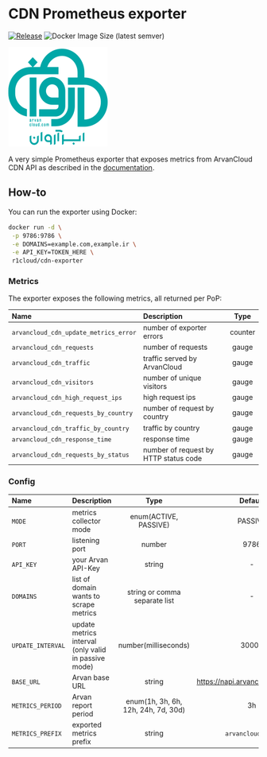 # CDN Prometheus exporter

[![Release](https://github.com/arvancloud/ar-prometheus-exporter/actions/workflows/release.yml/badge.svg)](https://github.com/arvancloud/ar-prometheus-exporter/actions/workflows/release.yml) ![Docker Image Size (latest semver)](https://img.shields.io/docker/image-size/r1cloud/cdn-exporter?sort=semver)

![logo](.github/logo.svg)

A very simple Prometheus exporter that exposes metrics from ArvanCloud CDN API as described in the [documentation](https://www.arvancloud.ir/api/cdn/4.0).

## How-to

You can run the exporter using Docker:

```bash
docker run -d \
 -p 9786:9786 \
 -e DOMAINS=example.com,example.ir \
 -e API_KEY=TOKEN_HERE \
 r1cloud/cdn-exporter
```

### Metrics

The exporter exposes the following metrics, all returned per PoP:

| Name                                  | Description                           |  Type   |
| :------------------------------------ | :------------------------------------ | :-----: |
| `arvancloud_cdn_update_metrics_error` | number of exporter errors             | counter |
| `arvancloud_cdn_requests`             | number of requests                    |  gauge  |
| `arvancloud_cdn_traffic`              | traffic served by ArvanCloud          |  gauge  |
| `arvancloud_cdn_visitors`             | number of unique visitors             |  gauge  |
| `arvancloud_cdn_high_request_ips`     | high request ips                      |  gauge  |
| `arvancloud_cdn_requests_by_country`  | number of request by country          |  gauge  |
| `arvancloud_cdn_traffic_by_country`   | traffic by country                    |  gauge  |
| `arvancloud_cdn_response_time`        | response time                         |  gauge  |
| `arvancloud_cdn_requests_by_status`   | number of request by HTTP status code |  gauge  |

### Config

| Name              | Description                                          |                Type                 |              Default               |
| :---------------- | :--------------------------------------------------- | :---------------------------------: | :--------------------------------: |
| `MODE`            | metrics collector mode                               |        enum(ACTIVE, PASSIVE)        |              PASSIVE               |
| `PORT`            | listening port                                       |               number                |                9786                |
| `API_KEY`         | your Arvan API-Key                                   |               string                |                 -                  |
| `DOMAINS`         | list of domain wants to scrape metrics               |    string or comma separate list    |                 -                  |
| `UPDATE_INTERVAL` | update metrics interval (only valid in passive mode) |        number(milliseconds)         |               30000                |
| `BASE_URL`        | Arvan base URL                                       |               string                | <https://napi.arvancloud.ir/cdn/4.0> |
| `METRICS_PERIOD`  | Arvan report period                                  | enum(1h, 3h, 6h, 12h, 24h, 7d, 30d) |                 3h                 |
| `METRICS_PREFIX`  | exported metrics prefix                              |               string                |         `arvancloud_cdn_`          |

